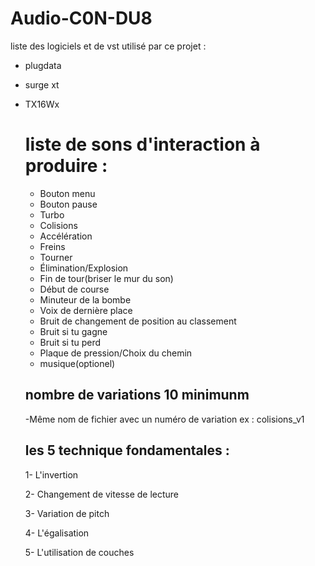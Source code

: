 # Audio-C0N-DU8
liste des logiciels et de vst utilisé par ce projet :
- plugdata
- surge xt
- TX16Wx

  # liste de sons d'interaction à produire :

  - Bouton menu
  - Bouton pause
  - Turbo
  - Colisions
  - Accélération
  - Freins
  - Tourner
  - Élimination/Explosion
  - Fin de tour(briser le mur du son)
  - Début de course
  - Minuteur de la bombe
  - Voix de dernière place
  - Bruit de changement de position au classement
  - Bruit si tu gagne
  - Bruit si tu perd
  - Plaque de pression/Choix du chemin
  - musique(optionel)
  
  ## nombre de variations 10 minimunm
  -Même nom de fichier avec un numéro de variation ex : colisions_v1

  ## les 5 technique fondamentales :

  1- L'invertion

  2- Changement de vitesse de lecture

  3- Variation de pitch

  4- L'égalisation

  5- L'utilisation de couches
